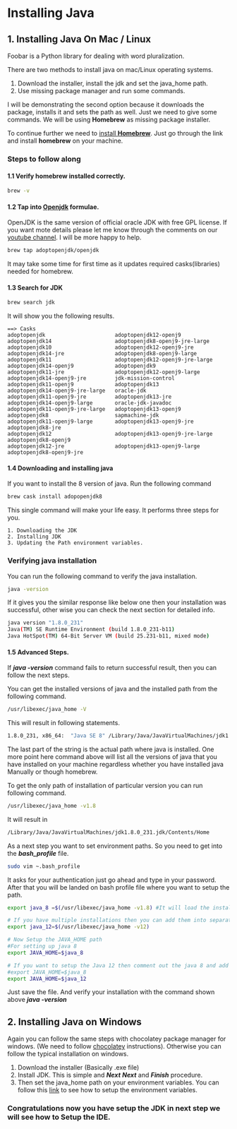 # Installing Java

## 1. Installing Java On Mac / Linux

Foobar is a Python library for dealing with word pluralization.

There are two methods to install java on mac/Linux operating systems.

1. Download the installer, install the jdk and set the java_home path.
2. Use missing package manager and run some commands.

I will be demonstrating the second option because it downloads the package, installs it and sets the path as well. Just we need to give some commands. We will be using **Homebrew** as missing package installer.

To continue further we need to [install **Homebrew**](http://brew.sh). Just go through the link and install **homebrew** on your machine.

### Steps to follow along
#### 1.1 Verify homebrew installed correctly.
```bash
brew -v
```

#### 1.2 Tap into [Openjdk](https://openjdk.java.net) formulae.
OpenJDK is the same version of official oracle JDK with free GPL license. If you want mote details please let me know through the comments on our [youtube channel](http://youtube.com/codehooks). I will be more happy to help.

```bash
brew tap adoptopenjdk/openjdk
```

It may take some time for first time as it updates required casks(libraries) needed for homebrew.

#### 1.3 Search for JDK
```bash
brew search jdk
```
It will show you the following results.
```
==> Casks
adoptopenjdk                      adoptopenjdk12-openj9             adoptopenjdk14                    adoptopenjdk8-openj9-jre-large
adoptopenjdk10                    adoptopenjdk12-openj9-jre         adoptopenjdk14-jre                adoptopenjdk8-openj9-large
adoptopenjdk11                    adoptopenjdk12-openj9-jre-large   adoptopenjdk14-openj9             adoptopenjdk9
adoptopenjdk11-jre                adoptopenjdk12-openj9-large       adoptopenjdk14-openj9-jre         jdk-mission-control
adoptopenjdk11-openj9             adoptopenjdk13                    adoptopenjdk14-openj9-jre-large   oracle-jdk
adoptopenjdk11-openj9-jre         adoptopenjdk13-jre                adoptopenjdk14-openj9-large       oracle-jdk-javadoc
adoptopenjdk11-openj9-jre-large   adoptopenjdk13-openj9             adoptopenjdk8                     sapmachine-jdk
adoptopenjdk11-openj9-large       adoptopenjdk13-openj9-jre         adoptopenjdk8-jre
adoptopenjdk12                    adoptopenjdk13-openj9-jre-large   adoptopenjdk8-openj9
adoptopenjdk12-jre                adoptopenjdk13-openj9-large       adoptopenjdk8-openj9-jre
```
#### 1.4 Downloading and installing java
If you want to install the 8 version of java. Run the following command
```bash
brew cask install adopopenjdk8
```
This single command will make your life easy. It performs three steps for you.
```
1. Downloading the JDK
2. Installing JDK
3. Updating the Path environment variables.
```

### Verifying java installation
You can run the following command to verify the java installation.
```bash
java -version
```
If it gives you the similar response like below one then your installation was successful, other wise you can check the next section for detailed info.
```bash
java version "1.8.0_231"
Java(TM) SE Runtime Environment (build 1.8.0_231-b11)
Java HotSpot(TM) 64-Bit Server VM (build 25.231-b11, mixed mode)
```

#### 1.5 Advanced Steps.
If ***java -version*** command fails to return successful result, then you can follow the next steps.

You can get the installed versions of java and the installed path from the following command.
```bash
/usr/libexec/java_home -V
```
This will result in following statements.
```bash
1.8.0_231, x86_64:	"Java SE 8"	/Library/Java/JavaVirtualMachines/jdk1.8.0_231.jdk/Contents/Home
```
The last part of the string is the actual path where java is installed. One more point here command above will list all the versions of java that you have installed on your machine regardless whether you have installed java Manually or though homebrew.

To get the only path of installation of particular version you can run following command.
```bash
/usr/libexec/java_home -v1.8
```
It will result in
```bash
/Library/Java/JavaVirtualMachines/jdk1.8.0_231.jdk/Contents/Home
```

As a next step you want to set environment paths. So you need to get into the ***bash_profile*** file.
```bash
sudo vim ~.bash_profile
```
It asks for your authentication just go ahead and type in your password. After that you will be landed on bash profile file where you want to setup the path.
```bash
export java_8 =$(/usr/libexec/java_home -v1.8) #It will load the installation path and assign that path to java_8 variable.

# If you have multiple installations then you can add them into separate variables like below.
export java_12=$(/usr/libexec/java_home -v12)

# Now Setup the JAVA_HOME path
#For setting up java 8
export JAVA_HOME=$java_8

# If you want to setup the Java 12 then comment out the java 8 and add following lines.
#export JAVA_HOME=$java_8
export JAVA_HOME=$java_12
``` 

Just save the file. And verify your installation with the command shown above ***java -version***


## 2. Installing Java on Windows
Again you can follow the same steps with chocolatey package manager for windows. (We need to follow [chocolatey](https://chocolatey.org/) instructions). Otherwise you can follow the typical installation on windows.
1. Download the installer (Basically .exe file)
2. Install JDK. This is simple and ***Next***  ***Next*** and ***Finish*** procedure.
3. Then set the java_home path on your environment variables. You can follow this [link](https://youtu.be/p3FF0aDcIg8) to see how to setup the environment variables.



### Congratulations now you have setup the JDK in next step we will see how to Setup the IDE. 